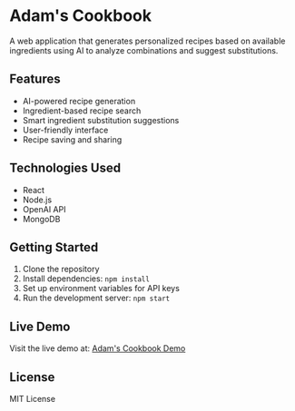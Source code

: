 # Adam's Cookbook

A web application that generates personalized recipes based on available ingredients using AI to analyze combinations and suggest substitutions.

## Features

- AI-powered recipe generation
- Ingredient-based recipe search
- Smart ingredient substitution suggestions
- User-friendly interface
- Recipe saving and sharing

## Technologies Used

- React
- Node.js
- OpenAI API
- MongoDB

## Getting Started

1. Clone the repository
2. Install dependencies: `npm install`
3. Set up environment variables for API keys
4. Run the development server: `npm start`

## Live Demo

Visit the live demo at: [Adam's Cookbook Demo](https://adamcamilleri.github.io/projects/recipeforge/)

## License

MIT License 
